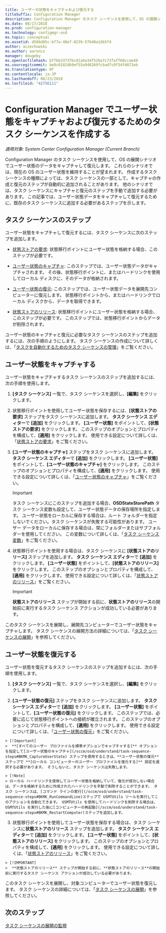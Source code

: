 ```yaml
---
title: ユーザーの状態をキャプチャおよび復元する
titleSuffix: Configuration Manager
description: Configuration Manager のタスク シーケンスを使用して、OS の展開シナリオでユーザー状態のデータをキャプチャして復元します。
ms.date: 08/17/2018
ms.prod: configuration-manager
ms.technology: configmgr-osd
ms.topic: conceptual
ms.assetid: d566d85c-bf7a-40e7-8239-57640a1db5f4
author: aczechowski
ms.author: aaroncz
manager: dougeby
ms.openlocfilehash: bffbb3373fbcd1a9a34f526a7c73faff68ccae49
ms.sourcegitcommit: be8c0182db9ef55a948269fcbad7c0f34fd871eb
ms.translationtype: HT
ms.contentlocale: ja-JP
ms.lasthandoff: 08/23/2018
ms.locfileid: "42756111"
---
```

# <a name="create-a-task-sequence-to-capture-and-restore-user-state-in-configuration-manager"></a>Configuration Manager でユーザー状態をキャプチャおよび復元するためのタスク シーケンスを作成する

 *適用対象: System Center Configuration Manager (Current Branch)*

 Configuration Manager のタスク シーケンスを使用して、OS の展開シナリオでユーザー状態のデータをキャプチャして復元します。 これらのシナリオでは、現在の OS のユーザー状態を維持することが望まれます。 作成するタスク シーケンスの種類によっては、タスク シーケンスの一部として、キャプチャの作成と復元のステップが自動的に追加されることがあります。 他のシナリオでは、タスク シーケンスにキャプチャと復元のステップを手動で追加する必要があります。 この記事では、ユーザー状態データをキャプチャして復元するために、既存のタスク シーケンスに追加する必要があるステップを示します。  



## <a name="task-sequence-steps"></a>タスク シーケンスのステップ  

 ユーザー状態をキャプチャして復元するには、タスク シーケンスに次のステップを追加します。  

 - [状態ストアの要求](/sccm/osd/understand/task-sequence-steps#BKMK_RequestStateStore): 状態移行ポイントにユーザー状態を格納する場合、このステップが必要です。  

- [ユーザー状態のキャプチャ](/sccm/osd/understand/task-sequence-steps#BKMK_CaptureUserState): このステップでは、ユーザー状態データがキャプチャされます。 その後、状態移行ポイントに、またはハードリンクを使用してローカル ディスクに、そのデータが格納されます。  

- [ユーザー状態の復元](/sccm/osd/understand/task-sequence-steps#BKMK_RestoreUserState): このステップでは、ユーザー状態データを展開先コンピューターに復元します。 状態移行ポイントから、またはハードリンクでローカル ディスクから、データを取得できます。  

- [状態ストアのリリース](/sccm/osd/understand/task-sequence-steps#BKMK_ReleaseStateStore): 状態移行ポイントにユーザー状態を格納する場合、このステップが必要です。 このステップでは、状態移行ポイントからデータが削除されます。  


 ユーザー状態のキャプチャと復元に必要なタスク シーケンスのステップを追加するには、次の手順のようにします。 タスク シーケンスの作成について詳しくは、「[タスクを自動化するためのタスク シーケンスの管理](/sccm/osd/deploy-use/manage-task-sequences-to-automate-tasks)」をご覧ください。  



## <a name="capture-the-user-state"></a>ユーザー状態をキャプチャする  

 ユーザー状態をキャプチャするタスク シーケンスのステップを追加するには、次の手順を使用します。

1.  **[タスク シーケンス]** 一覧で、タスク シーケンスを選択し、**[編集]** をクリックします。  

2.  状態移行ポイントを使用してユーザー状態を保存するには、**[状態ストアの要求]** ステップをタスク シーケンスに追加します。 **タスク シーケンス エディター**で **[追加]** をクリックします。 **[ユーザー状態]** をポイントして、**[状態ストアの要求]** をクリックします。 このステップのオプションとプロパティを構成して、**[適用]** をクリックします。 使用できる設定について詳しくは、「[状態ストアの要求](/sccm/osd/understand/task-sequence-steps#BKMK_RequestStateStore)」をご覧ください。  

3.  **[ユーザー状態のキャプチャ]** ステップをタスク シーケンスに追加します。 **タスク シーケンス エディター**で **[追加]** をクリックします。 **[ユーザー状態]** をポイントして、**[ユーザー状態のキャプチャ]** をクリックします。 このステップのオプションとプロパティを構成して、**[適用]** をクリックします。 使用できる設定について詳しくは、「[ユーザー状態のキャプチャ](/sccm/osd/understand/task-sequence-steps#BKMK_CaptureUserState)」をご覧ください。  

    > [!IMPORTANT]  
    >  タスク シーケンスにこのステップを追加する場合、**OSDStateStorePath** タスク シーケンス変数も設定して、ユーザー状態データの保存場所を指定します。 ユーザー状態をローカルに保存する場合は、ルート フォルダーを指定しないでください。タスク シーケンスが失敗する可能性があります。 ユーザー データをローカルに保存する場合は、常にフォルダーまたはサブフォルダーを使用してください。 この変数について詳しくは、「[タスク シーケンス変数](/sccm/osd/understand/task-sequence-variables#OSDStateStorePath)」をご覧ください。  

4.  状態移行ポイントを使用する場合は、タスク シーケンスに **[状態ストアのリリース]** ステップを追加します。 **タスク シーケンス エディター**で **[追加]** をクリックします。 **[ユーザー状態]** をポイントして、**[状態ストアのリリース]** をクリックします。 このステップのオプションとプロパティを構成して、**[適用]** をクリックします。 使用できる設定について詳しくは、「[状態ストアのリリース](/sccm/osd/understand/task-sequence-steps#BKMK_ReleaseStateStore)」をご覧ください。  

    > [!IMPORTANT]  
    >  **状態ストアのリリース** ステップが開始する前に、**状態ストアのリリース**の開始前に実行するタスク シーケンス アクションが成功している必要があります。  


 このタスク シーケンスを展開し、展開先コンピューターでユーザー状態をキャプチャします。 タスク シーケンスの展開方法の詳細については、「[タスク シーケンスの展開](/sccm/osd/deploy-use/manage-task-sequences-to-automate-tasks#BKMK_DeployTS)」を参照してください。  



## <a name="restore-the-user-state"></a>ユーザー状態を復元する  

 ユーザー状態を復元するタスク シーケンスのステップを追加するには、次の手順を使用します。

 1.  **[タスク シーケンス]** 一覧で、タスク シーケンスを選択し、**[編集]** をクリックします。  

 2.  **[ユーザー状態の復元]** ステップをタスク シーケンスに追加します。 **タスク シーケンス エディター**で **[追加]** をクリックします。 **[ユーザー状態]** をポイントして、**[ユーザー状態の復元]** をクリックします。 このステップでは、必要に応じて状態移行ポイントへの接続が確立されます。 このステップのオプションとプロパティを構成して、**[適用]** をクリックします。 使用できる設定について詳しくは、「[ユーザー状態の復元](/sccm/osd/understand/task-sequence-steps#BKMK_RestoreUserState)」をご覧ください。  

    > [!Important]  
    >  **[すべてのユーザー プロファイルを標準オプションでキャプチャする]** オプションを指定して[ユーザー状態のキャプチャ](/sccm/osd/understand/task-sequence-steps#BKMK_CaptureUserState) ステップを使用するときは、**ユーザー状態の復元**ステップで **[ローカル コンピューターのユーザー プロファイルを復元する]** 設定を選択する必要があります。 そうしないと、タスク シーケンスは失敗します。  

    > [!Note]  
    > ローカル ハードリンクを使用してユーザー状態を格納していて、復元が成功しない場合は、データを格納するために作成されたハードリンクを手動で削除することができます。 タスク シーケンスは、[コマンド ラインの実行](/sccm/osd/understand/task-sequence-steps#BKMK_RunCommandLine)ステップで USMTUtils ツールを実行してこのアクションを自動化できます。 USMTUtils を使用してハードリンクを削除する場合は、USMTUtils を実行した後に[コンピューターの再起動](/sccm/osd/understand/task-sequence-steps#BKMK_RestartComputer)ステップを追加します。  

 3.  状態移行ポイントを使用してユーザー状態を保存する場合は、タスク シーケンスに**状態ストアのリリース** ステップを追加します。 **タスク シーケンス エディター**で **[追加]** をクリックします。 **[ユーザー状態]** をポイントして、**[状態ストアのリリース]** をクリックします。 このステップのオプションとプロパティを構成して、**[適用]** をクリックします。 使用できる設定について詳しくは、「[状態ストアのリリース](/sccm/osd/understand/task-sequence-steps#BKMK_ReleaseStateStore)」をご覧ください。  

    > [!IMPORTANT]  
    >  **状態ストアのリリース** ステップが開始する前に、**状態ストアのリリース**の開始前に実行するタスク シーケンス アクションが成功している必要があります。  


 このタスク シーケンスを展開し、対象コンピューターでユーザー状態を復元します。 タスク シーケンスの詳細については、「[タスク シーケンスの展開](/sccm/osd/deploy-use/manage-task-sequences-to-automate-tasks#BKMK_DeployTS)」を参照してください。  



## <a name="next-steps"></a>次のステップ

[タスク シーケンスの展開の監視](/sccm/osd/deploy-use/monitor-operating-system-deployments#BKMK_TSDeployStatus)
